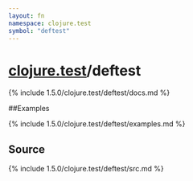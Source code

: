 ```yaml
---
layout: fn
namespace: clojure.test
symbol: "deftest"
---
```


# [clojure.test](../)/deftest

{% include 1.5.0/clojure.test/deftest/docs.md %}

##Examples

{% include 1.5.0/clojure.test/deftest/examples.md %}
## Source
{% include 1.5.0/clojure.test/deftest/src.md %}

